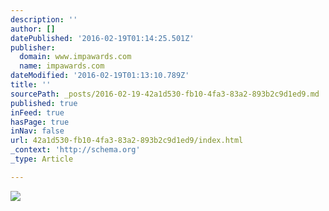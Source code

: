 ```yaml
---
description: ''
author: []
datePublished: '2016-02-19T01:14:25.501Z'
publisher:
  domain: www.impawards.com
  name: impawards.com
dateModified: '2016-02-19T01:13:10.789Z'
title: ''
sourcePath: _posts/2016-02-19-42a1d530-fb10-4fa3-83a2-893b2c9d1ed9.md
published: true
inFeed: true
hasPage: true
inNav: false
url: 42a1d530-fb10-4fa3-83a2-893b2c9d1ed9/index.html
_context: 'http://schema.org'
_type: Article

---
```

![](http://www.impawards.com/1939/posters/wizard_of_oz_ver9.jpg)